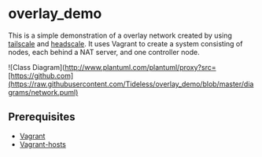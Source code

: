 # overlay_demo

This is a simple demonstration of a overlay network created by using [tailscale](https://tailscale.com/) and [headscale](https://github.com/juanfont/headscale).
It uses Vagrant to create a system consisting of nodes, each behind a NAT server, and one controller node.

![Class Diagram](http://www.plantuml.com/plantuml/proxy?src=[https://github.com](https://raw.githubusercontent.com/Tideless/overlay_demo/blob/master/diagrams/network.puml)

## Prerequisites

- [Vagrant](http://vagrantup.com)
- [Vagrant-hosts](https://github.com/oscar-stack/vagrant-hosts)
